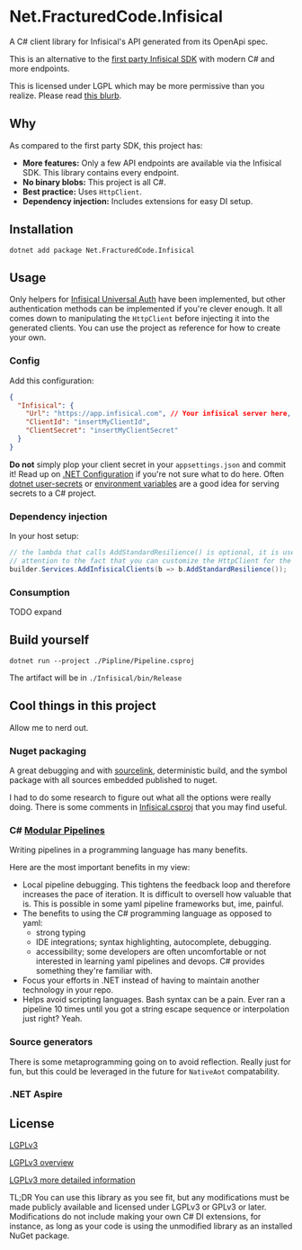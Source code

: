 # Net.FracturedCode.Infisical

A C# client library for Infisical's API generated from its OpenApi spec.

This is an alternative to the
[first party Infisical SDK](https://github.com/Infisical/sdk) with modern C# and
more endpoints.

This is licensed under LGPL which may be more permissive than you realize.
Please read [this blurb](#license).

## Why

As compared to the first party SDK, this project has:

- **More features:** Only a few API endpoints are available via the Infisical 
  SDK. This library contains every endpoint.
- **No binary blobs:** This project is all C#.
- **Best practice:** Uses `HttpClient`.
- **Dependency injection:** Includes extensions for easy DI setup.

## Installation

```
dotnet add package Net.FracturedCode.Infisical
```

## Usage

Only helpers for [Infisical Universal Auth](https://infisical.com/docs/documentation/platform/identities/universal-auth)
have been implemented, but other authentication methods can be implemented
if you're clever enough. It all comes down to manipulating the `HttpClient`
before injecting it into the generated clients. You can use the project as 
reference for how to create your own.

### Config

Add this configuration:
```json
{
  "Infisical": {
    "Url": "https://app.infisical.com", // Your infisical server here, if applicable
    "ClientId": "insertMyClientId",
    "ClientSecret": "insertMyClientSecret"
  }
}
```

**Do not** simply plop your client secret in your `appsettings.json` and commit 
it! Read up on [.NET Configuration](https://learn.microsoft.com/en-us/dotnet/core/extensions/configuration)
if you're not sure what to do here. Often [dotnet user-secrets](https://learn.microsoft.com/en-us/aspnet/core/security/app-secrets)
or [environment variables](https://learn.microsoft.com/en-us/dotnet/core/extensions/configuration-providers#environment-variable-configuration-provider)
are a good idea for serving secrets to a C# project.

### Dependency injection

In your host setup:
```csharp
// the lambda that calls AddStandardResilience() is optional, it is used to draw
// attention to the fact that you can customize the HttpClient for the Infisical clients
builder.Services.AddInfisicalClients(b => b.AddStandardResilience());
```

### Consumption

TODO expand

## Build yourself

```
dotnet run --project ./Pipline/Pipeline.csproj
```

The artifact will be in `./Infisical/bin/Release`

## Cool things in this project

Allow me to nerd out.

### Nuget packaging
A great debugging and with
[sourcelink](https://github.com/dotnet/sourcelink),
deterministic build,
and the symbol package with all sources embedded published to nuget.

I had to do some research to figure out what all the options were really doing.
There is some comments in [Infisical.csproj](Infisical/Infisical.csproj)
that you may find useful.

### C# [Modular Pipelines](https://github.com/thomhurst/ModularPipelines)

Writing pipelines in a programming language has many benefits.

Here are the most important benefits in my view:

- Local pipeline debugging. This tightens the feedback loop and 
  therefore increases the pace of iteration.
  It is difficult to oversell how valuable that is.
  This is possible in some yaml pipeline frameworks but, ime, painful.
- The benefits to using the C# programming language as opposed to yaml:
  - strong typing
  - IDE integrations; syntax highlighting, autocomplete, debugging.
  - accessibility; some developers are often uncomfortable or not interested in 
    learning yaml pipelines and devops. C# provides something they're 
    familiar with.
- Focus your efforts in .NET instead of having to maintain another 
  technology in your repo.
- Helps avoid scripting languages. Bash syntax can be a pain. Ever ran a 
  pipeline 10 times until you got a string escape sequence or interpolation 
  just right? Yeah.

### Source generators

There is some metaprogramming going on to avoid reflection. Really just for 
fun, but this could be leveraged in the future for `NativeAot` compatability.

### .NET Aspire



## License

[LGPLv3](./LICENSE)

[LGPLv3 overview](https://choosealicense.com/licenses/lgpl-3.0/#)

[LGPLv3 more detailed information](https://fossa.com/blog/open-source-software-licenses-101-lgpl-license/)

TL;DR You can use this library as you see fit, but any modifications must be 
made publicly available and licensed under LGPLv3 or GPLv3 or later. 
Modifications do not include making your own C# DI extensions, for instance, as 
long as your code is using the unmodified library as an installed NuGet 
package.